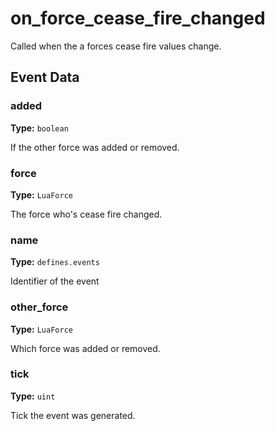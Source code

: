 # on_force_cease_fire_changed

Called when the a forces cease fire values change.

## Event Data

### added

**Type:** `boolean`

If the other force was added or removed.

### force

**Type:** `LuaForce`

The force who's cease fire changed.

### name

**Type:** `defines.events`

Identifier of the event

### other_force

**Type:** `LuaForce`

Which force was added or removed.

### tick

**Type:** `uint`

Tick the event was generated.

